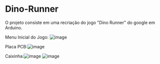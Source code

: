 # Dino-Runner
O projeto consiste em uma recriação do jogo "Dino Runner" do google em Arduino.


Menu Inicial do Jogo:
![image](https://user-images.githubusercontent.com/78235678/121098315-965a9100-c7c3-11eb-9a6d-f76a7a900e6a.png)

Placa PCB:![image](https://user-images.githubusercontent.com/78235678/121098247-7034f100-c7c3-11eb-8ab3-214202171db5.png)

Caixinha:![image](https://user-images.githubusercontent.com/78235678/121098342-a2dee980-c7c3-11eb-843a-c47d607351ca.png)
![image](https://user-images.githubusercontent.com/78235678/121098353-ab372480-c7c3-11eb-9904-1f32d59d3bf8.png)
